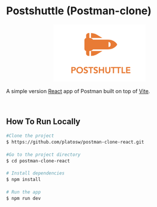 # Postshuttle (Postman-clone)

<p align="center">
    <img src="postshuttleimage.png" width="250px">
</p>

A simple version <a href="http://reactjs.org" target="_blank">React</a> app of Postman built on top of <a href="https://vitejs.dev/" target="-blank">Vite</a>.

<br/>

## How To Run Locally
```bash
#Clone the project
$ https://github.com/platosw/postman-clone-react.git

#Go to the project directory
$ cd postman-clone-react

# Install dependencies
$ npm install

# Run the app
$ npm run dev
```
